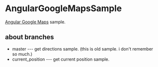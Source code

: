# AngularGoogleMapsSample
[Angular Google Maps](http://angular-ui.github.io/angular-google-maps) sample.

## about branches
* master --- get directions sample. (this is old sample. i don't remember so much.)
* current_position --- get current position sample.
